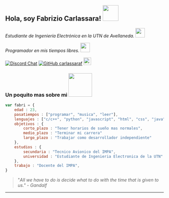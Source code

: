 <h2>Hola, soy Fabrizio Carlassara! <img src="https://static.wikia.nocookie.net/witcher/images/4/4b/Wolf_School_medallion.png/revision/latest/top-crop/width/300/height/300?cb=20151008164535" width="50"></h2>

*Estudiante de Ingeniería Electrónica en la UTN de Avellaneda.* <img src="https://media0.giphy.com/media/mEt0VjSByhp5HIZmu4/giphy.gif?cid=ecf05e47t8ocqzd7j6djza3v1okhxsuyp295uhfucehvq2om&rid=giphy.gif" width="30">

*Programador en mis tiempos libres.* <img src="https://media.giphy.com/media/WUlplcMpOCEmTGBtBW/giphy.gif" width="30">

[![Discord Chat](https://img.shields.io/discord/789588051303202916.svg)](https://discord.gg/)
[![GitHub carlassaraf](https://img.shields.io/github/followers/carlassaraf?label=Follow&style=social)](https://github/com/carlassaraf)
[<img src="https://cdn.iconscout.com/icon/free/png-256/instagram-233-896451.png" height="24">](https://instagram.com/carlassaraf)

### Un poquito mas sobre mi <img src="https://media1.giphy.com/media/lr7oEPc5Y5kBbM7Q8G/giphy.gif?cid=ecf05e47n7digxerornf0i6s2ouos5t4yu9ffhi87tor8g9g&rid=giphy.gif" width="75">

```javascript
var fabri = {
    edad : 23,
    pasatiempos : ["programar", "musica", "leer"],
    lenguajes : ["c/c++", "python", "javascript", "html", "css", "java"],
    objetivos : {
        corto_plazo : "Tener horarios de sueño mas normales",
        medio_plazo : "Terminar mi carrera"
        largo_plazo : "Trabajar como desarrollador independiente"
    },
    estudios : {
    	secundaria : "Tecnico Avionico del IMPA",
    	universidad : "Estudiante de Ingenieria Electronica de la UTN"
	},
	trabajo : "Docente del IMPA",
}
```

> "*All we have to do is decide what to do with the time that is given to us." - Gandalf* 

---